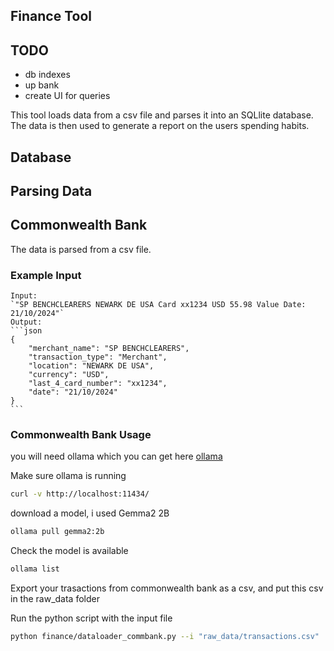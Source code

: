 
## Finance Tool

## TODO
- db indexes
- up bank
- create UI for queries

This tool loads data from a csv file and parses it into an SQLlite database. The data is then used to generate a report on the users spending habits.

## Database

## Parsing Data
## Commonwealth Bank
The data is parsed from a csv file.

### Example Input
````csv
Input: 
`"SP BENCHCLEARERS NEWARK DE USA Card xx1234 USD 55.98 Value Date: 21/10/2024"`
Output:
```json
{
    "merchant_name": "SP BENCHCLEARERS",
    "transaction_type": "Merchant",
    "location": "NEWARK DE USA",
    "currency": "USD",
    "last_4_card_number": "xx1234",
    "date": "21/10/2024"
}
```
````

### Commonwealth Bank Usage
you will need ollama which you can get here [ollama](https://github.com/ollama/ollama)

Make sure ollama is running
```bash
curl -v http://localhost:11434/
```

download a model, i used Gemma2 2B
```bash
ollama pull gemma2:2b
```

Check the model is available
```bash
ollama list
```

Export your trasactions from commonwealth bank as a csv, and put this csv in the raw_data folder

Run the python script with the input file
```bash
python finance/dataloader_commbank.py --i "raw_data/transactions.csv"
```

